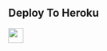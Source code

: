 

## Deploy To Heroku

<a href="https://heroku.com/deploy?template=https://github.com/Virendraverma9950/newmheshbhai-">
     <img height="30px" src="https://img.shields.io/badge/Deploy%20To%20Heroku-blueviolet?style=for-the-badge&logo=heroku">
  </a>
